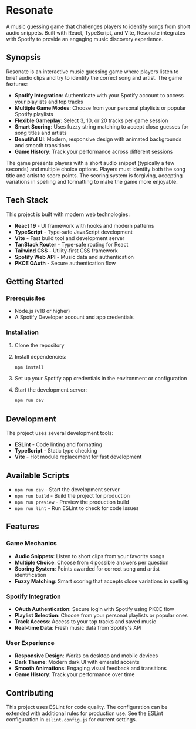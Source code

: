 # Resonate

A music guessing game that challenges players to identify songs from short audio snippets. Built with React, TypeScript, and Vite, Resonate integrates with Spotify to provide an engaging music discovery experience.

## Synopsis

Resonate is an interactive music guessing game where players listen to brief audio clips and try to identify the correct song and artist. The game features:

- **Spotify Integration**: Authenticate with your Spotify account to access your playlists and top tracks
- **Multiple Game Modes**: Choose from your personal playlists or popular Spotify playlists
- **Flexible Gameplay**: Select 3, 10, or 20 tracks per game session
- **Smart Scoring**: Uses fuzzy string matching to accept close guesses for song titles and artists
- **Beautiful UI**: Modern, responsive design with animated backgrounds and smooth transitions
- **Game History**: Track your performance across different sessions

The game presents players with a short audio snippet (typically a few seconds) and multiple choice options. Players must identify both the song title and artist to score points. The scoring system is forgiving, accepting variations in spelling and formatting to make the game more enjoyable.

## Tech Stack

This project is built with modern web technologies:

- **React 19** - UI framework with hooks and modern patterns
- **TypeScript** - Type-safe JavaScript development
- **Vite** - Fast build tool and development server
- **TanStack Router** - Type-safe routing for React
- **Tailwind CSS** - Utility-first CSS framework
- **Spotify Web API** - Music data and authentication
- **PKCE OAuth** - Secure authentication flow

## Getting Started

### Prerequisites

- Node.js (v18 or higher)
- A Spotify Developer account and app credentials

### Installation

1. Clone the repository
2. Install dependencies:

   ```bash
   npm install
   ```

3. Set up your Spotify app credentials in the environment or configuration
4. Start the development server:
   ```bash
   npm run dev
   ```

## Development

The project uses several development tools:

- **ESLint** - Code linting and formatting
- **TypeScript** - Static type checking
- **Vite** - Hot module replacement for fast development

## Available Scripts

- `npm run dev` - Start the development server
- `npm run build` - Build the project for production
- `npm run preview` - Preview the production build
- `npm run lint` - Run ESLint to check for code issues

## Features

### Game Mechanics

- **Audio Snippets**: Listen to short clips from your favorite songs
- **Multiple Choice**: Choose from 4 possible answers per question
- **Scoring System**: Points awarded for correct song and artist identification
- **Fuzzy Matching**: Smart scoring that accepts close variations in spelling

### Spotify Integration

- **OAuth Authentication**: Secure login with Spotify using PKCE flow
- **Playlist Selection**: Choose from your personal playlists or popular ones
- **Track Access**: Access to your top tracks and saved music
- **Real-time Data**: Fresh music data from Spotify's API

### User Experience

- **Responsive Design**: Works on desktop and mobile devices
- **Dark Theme**: Modern dark UI with emerald accents
- **Smooth Animations**: Engaging visual feedback and transitions
- **Game History**: Track your performance over time

## Contributing

This project uses ESLint for code quality. The configuration can be extended with additional rules for production use. See the ESLint configuration in `eslint.config.js` for current settings.
